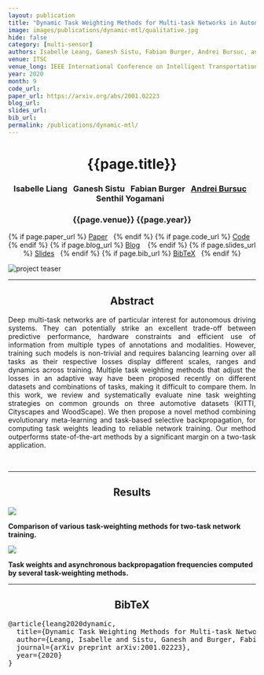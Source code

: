 ```yaml
---
layout: publication
title: "Dynamic Task Weighting Methods for Multi-task Networks in Autonomous Driving Systems"
image: images/publications/dynamic-mtl/qualitative.jpg
hide: false
category: [multi-sensor]
authors: Isabelle Leang, Ganesh Sistu, Fabian Burger, Andrei Bursuc, and Senthil Yogamani
venue: ITSC
venue_long: IEEE International Conference on Intelligent Transportation Systems (ITSC)
year: 2020
month: 9
code_url:
paper_url: https://arxiv.org/abs/2001.02223
blog_url:
slides_url:
bib_url:
permalink: /publications/dynamic-mtl/
---
```


<h1 align="center"> {{page.title}} </h1>
<!-- Simple call of authors -->
<!-- <h3 align="center"> {{page.authors}} </h3> -->
<!-- Alternatively you can add links to author pages -->
<h3 align="center"> Isabelle Liang&nbsp;&nbsp; Ganesh Sistu&nbsp;&nbsp; Fabian Burger&nbsp;&nbsp;  <a href="https://abursuc.github.io/">Andrei Bursuc</a>&nbsp;&nbsp; Senthil Yogamani&nbsp;&nbsp; </h3>


<h3 align="center"> {{page.venue}} {{page.year}} </h3>

<div align="center">
  <p>
    {% if page.paper_url %}
    <a href="{{ page.paper_url }}"><i class="far fa-file-pdf"></i> Paper</a>&nbsp;&nbsp;
    {% endif %}
    {% if page.code_url %}
    <a href="{{ page.code_url }}"><i class="fab fa-github"></i> Code</a> &nbsp;&nbsp;
    {% endif %}
    {% if page.blog_url %}
    <a href="{{ page.blog_url }}"><i class="fab fa-blogger"></i> Blog</a> &nbsp;&nbsp;
    {% endif %}
    {% if page.slides_url %}
    <a href="{{ page.slides_url }}"><i class="far fa-file-pdf"></i> Slides</a>&nbsp;&nbsp;
    {% endif %}
    {% if page.bib_url %}
    <a href="{{ page.bib_url}}"><i class="far fa-file-alt"></i> BibTeX</a>&nbsp;&nbsp;
    {% endif %}
  </p>
</div>


<div class="publication-teaser">
    <img src="../../{{ page.image }}" alt="project teaser"/>
</div>

<hr>

<h2  align="center"> Abstract</h2>

<p align="justify">Deep multi-task networks are of particular interest for autonomous driving systems. They can potentially strike an excellent trade-off between predictive performance, hardware constraints and efficient use of information from multiple types of annotations and modalities. However, training such models is non-trivial and requires balancing learning over all tasks as their respective losses display different scales, ranges and dynamics across training. Multiple task weighting methods that adjust the losses in an adaptive way have been proposed recently on different datasets and combinations of tasks, making it difficult to compare them. In this work, we review and systematically evaluate nine task weighting strategies on common grounds on three automotive datasets (KITTI, Cityscapes and WoodScape). We then propose a novel method combining evolutionary meta-learning and task-based selective backpropagation, for computing task weights leading to reliable network training. Our method outperforms state-of-the-art methods by a significant margin on a two-task application.</p>

<br>

<hr>

<h2  align="center"> Results</h2>


![](../../images/publications/dynamic-mtl/table_benchmark.jpg)
<div class="caption"><b>Comparison of various task-weighting methods for two-task network training.</b></div>


![](../../images/publications/dynamic-mtl/table_task_weights.jpg)
<div class="caption"><b>Task weights and asynchronous backpropagation frequencies computed by several task-weighting methods.</b></div>


<hr>

<h2  align="center">BibTeX</h2>
<left>
  <pre class="bibtex-box">
@article{leang2020dynamic,
  title={Dynamic Task Weighting Methods for Multi-task Networks in Autonomous Driving Systems},
  author={Leang, Isabelle and Sistu, Ganesh and Burger, Fabian and Bursuc, Andrei and Yogamani, Senthil},
  journal={arXiv preprint arXiv:2001.02223},
  year={2020}
}</pre>
</left>

<br>
